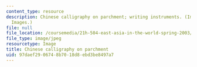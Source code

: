 ```yaml
---
content_type: resource
description: Chinese calligraphy on parchment; writing instruments. (Image by Getty
  Images.)
file: null
file_location: /coursemedia/21h-504-east-asia-in-the-world-spring-2003/97daef2906748b7018d8ebd3be8497a7_scroll.jpg
file_type: image/jpeg
resourcetype: Image
title: Chinese calligraphy on parchment
uid: 97daef29-0674-8b70-18d8-ebd3be8497a7
---
```

